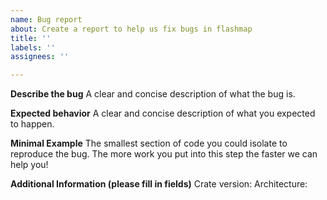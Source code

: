 ```yaml
---
name: Bug report
about: Create a report to help us fix bugs in flashmap
title: ''
labels: ''
assignees: ''

---
```


**Describe the bug**
A clear and concise description of what the bug is.

**Expected behavior**
A clear and concise description of what you expected to happen.

**Minimal Example**
The smallest section of code you could isolate to reproduce the bug. The more work you put into this step the faster we can help you!

**Additional Information (please fill in fields)**
Crate version:
Architecture:
